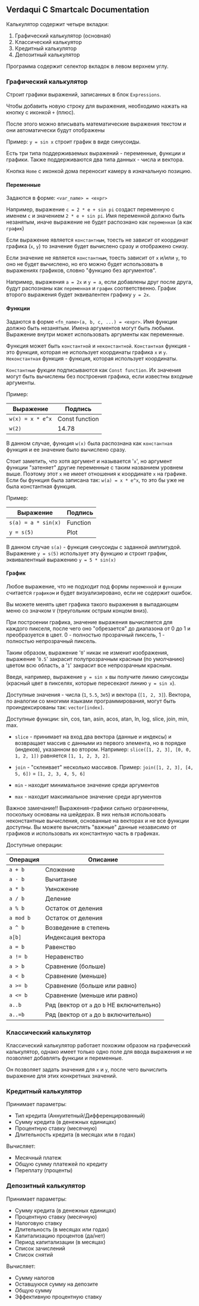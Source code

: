 ## Verdaqui C Smartcalc Documentation

Калькулятор содержит четыре вкладки:
1. Графический калькулятор (основная)
2. Классический калькуятор
3. Кредитный калькулятор
4. Депозитный калькулятор

Программа содержит селектор вкладок в левом верхнем углу.

### Графический калькулятор

Строит графики выражений, записанных в блок `Expressions`.

Чтобы добавить новую строку для выражения, необходимо нажать на кнопку с иконкой `+` (плюс).

После этого можно вписывать математические выражения текстом и они автоматически будут отображены

Пример: `y = sin x` строит график в виде синусоиды.

Есть три типа поддерживаемых выражений - переменные, функции и графики.
Также поддерживаются два типа данных - числа и вектора.

Кнопка `Home` с иконкой дома переносит камеру в изначальную позицию.

#### Переменные
Задаются в форме: `<var_name> = <expr>`

Например, выражение `c = 2 * e + sin pi` создаст переменную с именем `c` и значением `2 * e + sin pi`.
Имя переменной должно быть незанятым, иначе выражение не будет распознано как `переменная` (а как `график`)

Если выражение является `константным`, тоесть не зависит от координат графика (`x`, `y`) то значение будет вычислено сразу и отображено снизу.

Если значение не является `константным`, тоесть зависит от `x` и/или `y`, то оно не будет вычислено, но его можно будет использовать в выражениях графиков, словно "функцию без аргументов".

Например, выражения `a = 2x` и `y = a`, если добавлены друг после друга, будут распознаны как `переменная` и `график` соответственно. График второго выражения будет эквивалентен графику `y = 2x`.

#### Функции
Задаются в форме `<fn_name>(a, b, c, ...) = <expr>`.
Имя функции должно быть незанятым. Имена аргументов могут быть любыми. Выражение внутри может использовать аргументы как переменные.

Функция может быть `константной` и `неконстантной`.
`Константная` функция - это функция, которая не использует координаты графика `x` и `y`. `Неконстантная` функция - функция, которая использует координаты.

`Константные` фукции подписываются как `Const function`. Их значения могут быть вычислены без построения графика, если известны входные аргументы.

Пример:

| Выражение | Подпись |
|-----------|---------|
|`w(x) = x * e^x` | Const function |
|`w(2)` | 14.78 |

В данном случае, функция `w(x)` была распознана как `константная` функция и ее значение было вычислено сразу. 

Стоит заметить, что хотя аргумент и называется '`x`', но аргумент функции "затеняет" другие переменные с таким названием уровнем выше. Поэтому этот `x` не имеет отношения к координате `x` на графике. Если бы функция была записана так: `w(a) = x * e^x`, то это бы уже не была константная функция.

Пример:

| Выражение | Подпись |
|-----------|---------|
|`s(a) = a * sin(x)` | Function |
|`y = s(5)` | Plot |

В данном случае `s(a)` - функция синусоиды с заданной амплитудой. Выражение `y = s(5)` использует эту функцию и строит график, эквивалентный выражению `y = 5 * sin(x)`

#### График

Любое выражение, что не подходит под формы `переменной` и `функции` считается `графиком` и будет визуализировано, если не содержит ошибок.

Вы можете менять цвет графика такого выражения в выпадающем меню со значком `V` (треугольник острым концом вниз).

При построении графика, значение выражения вычисляется для каждого пикселя, после чего оно "обрезается" до диапазона от 0 до 1 и преобразуется в цвет. 0 - полностью прозрачный пиксель, 1 - полностью непрозрачный пиксель.

Таким образом, выражение '`0`' никак не изменит изображения, выражение '`0.5`' закрасит полупрозрачным  красным (по умолчанию) цветом всю область, а '`1`' закрасит все непрозрачным красным.

Введя, например, выражение `y = sin x` вы получите линию синусоиды (красный цвет в пикселях, которые пересекают линию `y = sin x`).

Доступные значения - числа (`1`, `5.5`, `3e5`) и вектора (`[1, 2, 3]`). Вектора, по аналогии со многими языками программирования, могут быть проиндексированы так: `vector[index]`.

Доступные функции: sin, cos, tan, asin, acos, atan, ln, log, slice, join, min, max.

* `slice` - принимает на вход два вектора (данные и индексы) и возвращает массив с данными из первого элемента, но в порядке (индеков), указанном во втором. Например: `slice([1, 2, 3], [0, 0, 1, 2, 1])` равняется `[1, 1, 2, 3, 2]`.

* `join` - "склеивает" несколько массивов. Пример: `join([1, 2, 3], [4, 5, 6])` = `[1, 2, 3, 4, 5, 6]`

* `min` - находит минимальное значение среди аргументов

* `max` - находит максимальное значение среди аргументов

Важное замечание!! Выражения-графики сильно ограниченны, поскольку основаны на шейдерах. В них нельзя использовать неконстантные вычисления, основанные на векторах и не все функции доступны. Вы можете вычислять "важные" данные независимо от графиков и использовать их константную часть в графиках. 

Доступные операции:

| Операция | Описание |
|----------|----------|
| `a + b`  | Сложение |
| `a - b`  | Вычитание |
| `a * b`  | Умножение |
| `a / b`  | Деление |
| `a % b`  | Остаток от деления |
| `a mod b`| Остаток от деления |
| `a ^ b`  | Возведение в степень |
| `a[b]`  | Индексация вектора |
| `a = b`  | Равенство |
| `a != b`  | Неравенство |
| `a > b`  | Сравнение (больше) |
| `a < b`  | Сравнение (меньше) |
| `a >= b`  | Сравнение (больше или равно) |
| `a <= b`  | Сравнение (меньше или равно) |
| `a..b`  | Ряд (вектор от `a` до `b` НЕ включительно) |
| `a..=b`  | Ряд (вектор от `a` до `b` включительно) |

### Классический калькулятор

Классический калькулятор работает похожим образом на графический калькулятор, однако имеет только одно поле для ввода выражения и не позволяет добавлять функции и переменные.

Он позволяет задать значения для `x` и `y`, после чего вычислить выражение для этих конкретных значений.

### Кредитный калькулятор

Принимает параметры:
* Тип кредита (Аннуитетный/Дифференцированный)
* Сумму кредита (в денежных единицах)
* Процентную ставку (месячную)
* Длительность кредита (в месяцах или в годах)

Вычисляет:
* Месячный платеж
* Общую сумму платежей по кредиту
* Переплату (проценты)

### Депозитный калькулятор

Принимает параметры:
* Сумму кредита (в денежных единицах)
* Процентную ставку (месячную)
* Налоговую ставку
* Длительность (в месяцах или годах)
* Капитализацию процентов (да/нет)
* Период капитализации (в месяцах)
* Список зачислений
* Список снятий

Вычисляет:
* Сумму налогов
* Оставшуюся сумму на депозите
* Общую сумму
* Эффективную процентную ставку